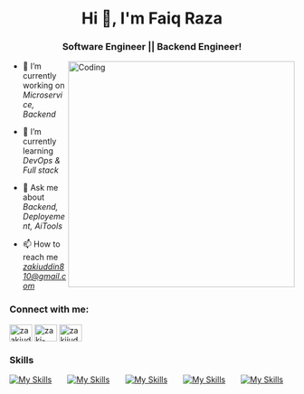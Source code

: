 <h1 align="center">Hi 👋, I'm Faiq Raza</h1>
<h3 align="center">Software Engineer || Backend Engineer!</h3>
<img align="right" alt="Coding" width="400" src="https://cdn.dribbble.com/users/1162077/screenshots/3848914/programmer.gif">


- 🔭 I’m currently working on *Microservice, Backend*

- 🌱 I’m currently learning *DevOps & Full stack*

- 💬 Ask me about *Backend, Deployement, AiTools*

- 📫 How to reach me *zakiuddin810@gmail.com*


<h3 align="left">Connect with me:</h3>
<p align="left">
<a href="https://twitter.com/zaakiuddin810" target="blank"><img align="center" src="https://raw.githubusercontent.com/rahuldkjain/github-profile-readme-generator/master/src/images/icons/Social/twitter.svg" alt="zaakiuddin810" height="30" width="40" /></a>
<a href="https://www.linkedin.com/in/zaki-uddin-1b9245187/" target="blank"><img align="center" src="https://raw.githubusercontent.com/rahuldkjain/github-profile-readme-generator/master/src/images/icons/Social/linked-in-alt.svg" alt="zaki-uddin-1b9245187" height="30" width="40" /></a>
<a href="https://www.instagram.com/zakiiuddiin/" target="blank"><img align="center" src="https://raw.githubusercontent.com/rahuldkjain/github-profile-readme-generator/master/src/images/icons/Social/instagram.svg" alt="zakiiuddiin" height="30" width="40" /></a>

</p>

### Skills

[![My Skills](https://skillicons.dev/icons?i=html,css)](https://skillicons.dev) &nbsp;&nbsp;&nbsp;&nbsp;&nbsp; [![My Skills](https://skillicons.dev/icons?i=js,ts)](https://skillicons.dev) &nbsp;&nbsp;&nbsp;&nbsp;&nbsp; [![My Skills](https://skillicons.dev/icons?i=react,next)](https://skillicons.dev) &nbsp;&nbsp;&nbsp;&nbsp;&nbsp; [![My Skills](https://skillicons.dev/icons?i=nestjs,nodejs)](https://skillicons.dev) &nbsp;&nbsp;&nbsp;&nbsp;&nbsp; [![My Skills](https://skillicons.dev/icons?i=azure,postgres)](https://skillicons.dev)
<br/>
